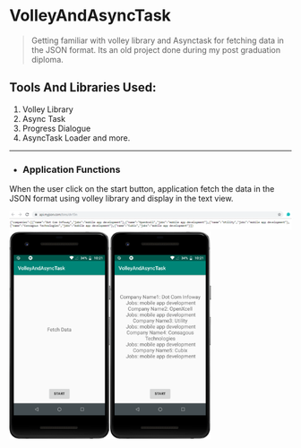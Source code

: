 # VolleyAndAsyncTask
>Getting familiar with volley library and Asynctask for fetching data in the JSON format.
Its an old project done during my post graduation diploma.
## Tools And Libraries Used:


1. Volley Library
4. Async Task
3. Progress Dialogue
5. AsyncTask Loader
 and more.
 
___
* ### Application Functions
When the user click on the start button, application fetch the data in the JSON format using volley library and display in the text view.


<img src="https://github.com/DavinderSinghKharoud/Images/blob/master/VolleyBrowserJson.PNG" ><img src="https://github.com/DavinderSinghKharoud/Images/blob/master/VolleyStarting.png" width="180" height="370"><img src="https://github.com/DavinderSinghKharoud/Images/blob/master/VolleyText.png" width="180" height="370">
